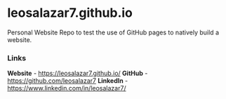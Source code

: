 # leosalazar7.github.io
Personal Website Repo to test the use of GitHub pages to natively build a website.
### Links
**Website** - https://leosalazar7.github.io/
**GitHub** - https://github.com/leosalazar7
**LinkedIn** - https://www.linkedin.com/in/leosalazar7/
